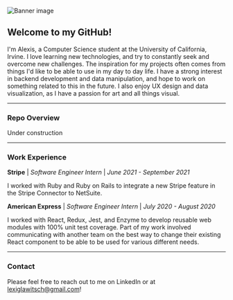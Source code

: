 ![Banner image](https://i.imgur.com/6jME6Gk.png)

## Welcome to my GitHub!

I'm Alexis, a Computer Science student at the University of California, Irvine. I love learning new technologies, and try to constantly seek and overcome new challenges. The inspiration for my projects often comes from things I'd like to be able to use in my day to day life. I have a strong interest in backend development and data manipulation, and hope to work on something related to this in the future. I also enjoy UX design and data visualization, as I have a passion for art and all things visual.

---

### Repo Overview

Under construction


---

### Work Experience

**Stripe** | *Software Engineer Intern* | *June 2021 - September 2021*

I worked with Ruby and Ruby on Rails to integrate a new Stripe feature in the Stripe Connector to NetSuite.

**American Express** | *Software Engineer Intern* | *July 2020 - August 2020*

I worked with React, Redux, Jest, and Enzyme to develop reusable web modules with 100% unit test coverage. Part of my work involved communicating with another team on the best way to change their existing React component to be able to be used for various different needs.

---

### Contact

Please feel free to reach out to me on LinkedIn or at lexiglawitsch@gmail.com!

<!--
**AlexisGlawitsch/AlexisGlawitsch** is a ✨ _special_ ✨ repository because its `README.md` (this file) appears on your GitHub profile.

Here are some ideas to get you started:

- 🔭 I’m currently working on ...
- 🌱 I’m currently learning ...
- 👯 I’m looking to collaborate on ...
- 🤔 I’m looking for help with ...
- 💬 Ask me about ...
- 📫 How to reach me: ...
- 😄 Pronouns: ...
- ⚡ Fun fact: ...
-->
